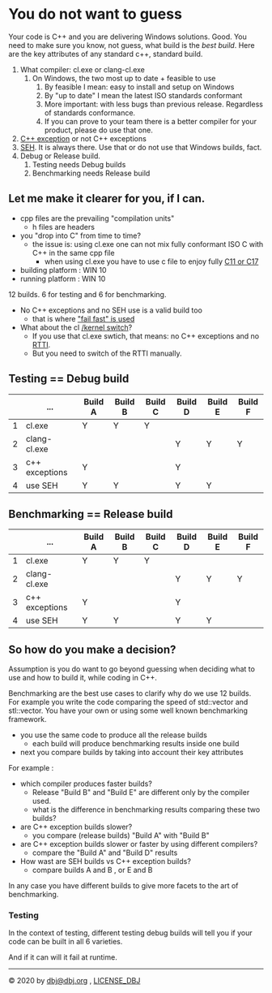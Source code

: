 # You do not want to guess

Your code is C++ and you are delivering Windows solutions. Good. You need to make sure you know, not guess, what build is the *best build*. Here are the key attributes of any standard c++, standard build.

1. What compiler: cl.exe or clang-cl.exe
   1. On Windows, the two most up to date + feasible to use
      1. By feasible I mean: easy to install and setup on Windows
      2. By "up to date" I mean the latest ISO standards conformant
      3. More important: with less bugs than previous release. Regardless of standards conformance.
      4. If you can prove to your team there is a better compiler for your product, please do use that one.
2. [C++ exception](http://www.open-std.org/jtc1/sc22/wg21/docs/papers/2019/p0709r4.pdf) or not C++ exceptions
3. [SEH](https://docs.microsoft.com/en-us/cpp/cpp/structured-exception-handling-c-cpp?view=msvc-160). It is always there. Use that or do not use that Windows builds, fact.
4. Debug or Release build. 
   1. Testing needs Debug builds
   2. Benchmarking needs Release build

## Let me make it clearer for you, if I can.

- cpp files are the prevailing "compilation units"
  - h files are headers 
- you "drop into C" from time to time?
  - the issue is: using cl.exe one can not mix fully conformant ISO C with C++ in the same cpp file
    - when using cl.exe you have to use c file to enjoy fully [C11 or C17](https://docs.microsoft.com/en-us/cpp/build/reference/std-specify-language-standard-version?view=msvc-160)
- building platform : WIN 10
- running  platform : WIN 10

12 builds. 6 for testing and 6 for benchmarking.

- No C++ exceptions and no SEH use is a valid build too
  - that is where ["fail fast" is used](https://docs.microsoft.com/en-us/cpp/intrinsics/fastfail?view=msvc-160#:~:text=The%20__fastfail%20intrinsic%20provides,to%20request%20immediate%20process%20termination.&text=After%20a%20fast%20fail%20request,then%20takes%20the%20appropriate%20action.)
- What about the cl [/kernel switch](https://docs.microsoft.com/en-us/cpp/build/reference/kernel-create-kernel-mode-binary?view=msvc-160)?
  - If you use that cl.exe swtich, that means: no C++ exceptions and no [RTTI](https://docs.microsoft.com/en-us/cpp/cpp/run-time-type-information?view=msvc-160). 
  - But you need to switch of the RTTI manually.

## Testing == Debug build


|   | ...            | Build A | Build B | Build C | Build D | Build E | Build F
|---|----------------|-------- |---------|---------|---------|---------|---------|
| 1 | cl.exe         | Y       | Y       | Y       |         |         |         |
| 2 | clang-cl.exe   |         |         |         |  Y      | Y       | Y       |
| 3 | c++ exceptions | Y       |         |         |  Y      |         |         |
| 4 | use SEH        | Y       | Y       |         |  Y      | Y       |         |


## Benchmarking == Release build


|   | ...            | Build A | Build B | Build C | Build D | Build E | Build F
|---|----------------|-------- |---------|---------|---------|---------|---------|
| 1 | cl.exe         | Y       | Y       | Y       |         |         |         |
| 2 | clang-cl.exe   |         |         |         |  Y      | Y       | Y       |
| 3 | c++ exceptions | Y       |         |         |  Y      |         |         |
| 4 | use SEH        | Y       | Y       |         |  Y      | Y       |         |

## So how do you make a decision?

Assumption is you do want to go beyond guessing when deciding what to use and how to build it, while coding in C++. 

Benchmarking are the best use cases to clarify why do we use 12 builds. For example you write the code comparing the speed of std::vector and stl::vector. You have your own or using some well known benchmarking framework. 

- you use the same code to produce all the release builds
  - each build will produce benchmarking results inside one build
- next you compare builds by taking into account their key attributes

For example :  

- which compiler produces faster builds?
  - Release "Build B" and "Build E" are different only by the compiler used. 
  - what is the difference in benchmarking results comparing these two builds?
- are C++ exception builds slower?
  - you compare (release builds) "Build A" with "Build B"
- are C++ exception builds slower or faster by using different compilers?
   - compare the "Build A" and "Build D" results
- How wast are SEH builds vs C++ exception builds?
  - compare builds A and B , or E and B

In any case you have different builds to give more facets to the art of benchmarking.

### Testing

In the context of testing, different testing debug builds will tell you if your code can be built in all 6 varieties. 

And if it can will it fail at runtime.

---
&copy; 2020 by dbj@dbj.org , [LICENSE_DBJ](https://dbj.org/license_dbj)

